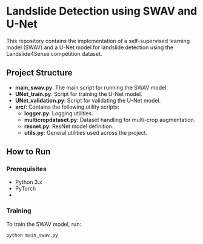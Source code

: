 # Landslide Detection using SWAV and U-Net

This repository contains the implementation of a self-supervised learning model (SWAV) and a U-Net model for landslide detection using the Landslide4Sense competition dataset.

## Project Structure

- **main_swav.py**: The main script for running the SWAV model.
- **UNet_train.py**: Script for training the U-Net model.
- **UNet_validation.py**: Script for validating the U-Net model.
- **src/**: Contains the following utility scripts:
  - **logger.py**: Logging utilities.
  - **multicropdataset.py**: Dataset handling for multi-crop augmentation.
  - **resnet.py**: ResNet model definition.
  - **utils.py**: General utilities used across the project.

## How to Run

### Prerequisites

- Python 3.x
- PyTorch
- 
### Training

To train the SWAV model, run:

```bash
python main_swav.py
